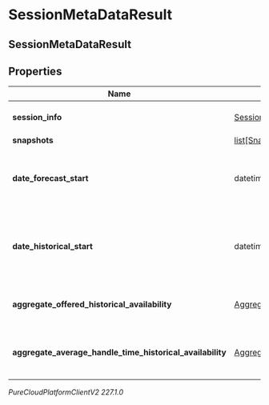 # SessionMetaDataResult

## SessionMetaDataResult

## Properties

|Name | Type | Description | Notes|
|------------ | ------------- | ------------- | -------------|
| **session_info** | [SessionInfo](SessionInfo) | Information about the continuous forecast session | [optional] |
| **snapshots** | [list[Snapshots]](Snapshots) | Captured snapshots | [optional] |
| **date_forecast_start** | datetime | Start date of the forecast. Date time is represented as an ISO-8601 string. For example: yyyy-MM-ddTHH:mm:ss[.mmm]Z | [optional] |
| **date_historical_start** | datetime | Start date of the oldest available historical week. Date time is represented as an ISO-8601 string. For example: yyyy-MM-ddTHH:mm:ss[.mmm]Z | [optional] |
| **aggregate_offered_historical_availability** | [AggregateHistoricalAvailability](AggregateHistoricalAvailability) | Total historical availability for offered metric across all planning groups | [optional] |
| **aggregate_average_handle_time_historical_availability** | [AggregateHistoricalAvailability](AggregateHistoricalAvailability) | Total historical availability for average handle time metric across all planning groups | [optional] |



_PureCloudPlatformClientV2 227.1.0_
